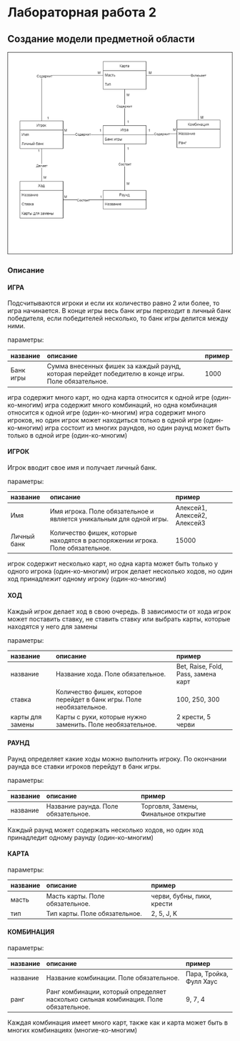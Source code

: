 # Лабораторная работа 2
## Создание модели предметной области

![диаграмма](images/диаграмма2-2.drawio.png)


### Описание

#### ИГРА
Подсчитываются игроки и если их количество равно 2 или более, то игра начинается. В конце игры весь банк игры переходит в личный банк победителя, если победителей несколько, то банк игры делится между ними. 

параметры: 

|название|описание|пример|
|:-|:-|:-|
| Банк игры | Сумма внесенных фишек за каждый раунд, которая перейдет победителю в конце игры. Поле обязательное. | 1000

игра содержит много карт, но одна карта относится к одной игре (один-ко-многим)
игра содержит много комбинаций, но одна комбинация относится к одной игре (один-ко-многим)
игра содержит много игроков, но один игрок может находиться только в одной игре (один-ко-многим)
игра состоит из многих раундов, но один раунд может быть только в одной игре (один-ко-многим)


#### ИГРОК
Игрок вводит свое имя и получает личный банк.

параметры: 

|название|описание|пример|
|:-|:-|:-|
| Имя | Имя игрока. Поле обязательное и является уникальным для одной игры. | Алексей1, Алексей2, Алексей3 |
| Личный банк | Количество фишек, которые находятся в распоряжении игрока. Поле обязательное. | 15000 |

игрок содержит несколько карт, но одна карта может быть только у одного игрока (один-ко-многим)
игрок делает несколько ходов, но один ход принадлежит одному игроку (один-ко-многим)


#### ХОД
Каждый игрок делает ход в свою очередь. В зависимости от хода игрок может поставить ставку, не ставить ставку или выбрать карты, которые находятся у него для замены

параметры: 

|название|описание|пример|
|:-|:-|:-|
| название | Название хода. Поле обязательное. | Bet, Raise, Fold, Pass, замена карт |
| ставка | Количество фишек, которое перейдет в банк игры. Поле необязательное. | 100, 250, 300 |
| карты для замены | Карты с руки, которые нужно заменить. Поле необязательное. | 2 крести, 5 черви |


#### РАУНД
Раунд определяет какие ходы можно выполнить игроку. По окончании раунда все ставки игроков перейдут в банк игры.

параметры: 

|название|описание|пример|
|:-|:-|:-|
| название | Название раунда. Поле обязательное. | Торговля, Замены, Финальное открытие |

Каждый раунд может содержать несколько ходов, но один ход принадледит одному раунду (один-ко-многим)


#### КАРТА
параметры: 

|название|описание|пример|
|:-|:-|:-|
| масть | Масть карты. Поле обязательное. | черви, бубны, пики, крести |
| тип | Тип карты. Поле обязательное. | 2, 5, J, K |


#### КОМБИНАЦИЯ
параметры: 

|название|описание|пример|
|:-|:-|:-|
| название | Название комбинации. Поле обязательное. | Пара, Тройка, Фулл Хаус |
| ранг | Ранг комбинации, который определяет насколько сильная комбинация. Поле обязательное. | 9, 7, 4 |

Каждая комбинация имеет много карт, также как и карта может быть в многих комбинациях (многие-ко-многим)
